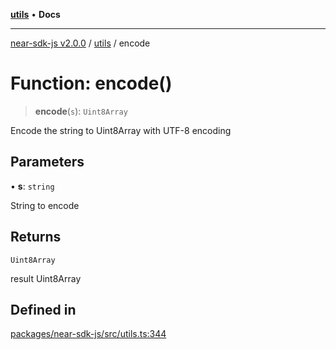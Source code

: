 [**utils**](../README.md) • **Docs**

***

[near-sdk-js v2.0.0](../../packages.md) / [utils](../README.md) / encode

# Function: encode()

> **encode**(`s`): `Uint8Array`

Encode the string to Uint8Array with UTF-8 encoding

## Parameters

• **s**: `string`

String to encode

## Returns

`Uint8Array`

result Uint8Array

## Defined in

[packages/near-sdk-js/src/utils.ts:344](https://github.com/LimeChain/near-sdk-js/blob/7f4c32d152c77ff1750b2fd1709e062f4bbc3e1e/packages/near-sdk-js/src/utils.ts#L344)
